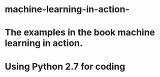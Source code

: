 # machine-learning-in-action-
# The examples in the book machine learning in action.
# Using Python 2.7 for coding
